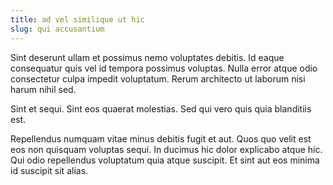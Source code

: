 ```yaml
---
title: ad vel similique ut hic
slug: qui accusantium
---
```


Sint deserunt ullam et possimus nemo voluptates debitis. Id eaque consequatur quis vel id tempora possimus voluptas. Nulla error atque odio consectetur culpa impedit voluptatum. Rerum architecto ut laborum nisi harum nihil sed.

Sint et sequi. Sint eos quaerat molestias. Sed qui vero quis quia blanditiis est.

Repellendus numquam vitae minus debitis fugit et aut. Quos quo velit est eos non quisquam voluptas sequi. In ducimus hic dolor explicabo atque hic. Qui odio repellendus voluptatum quia atque suscipit. Et sint aut eos minima id suscipit sit alias.
